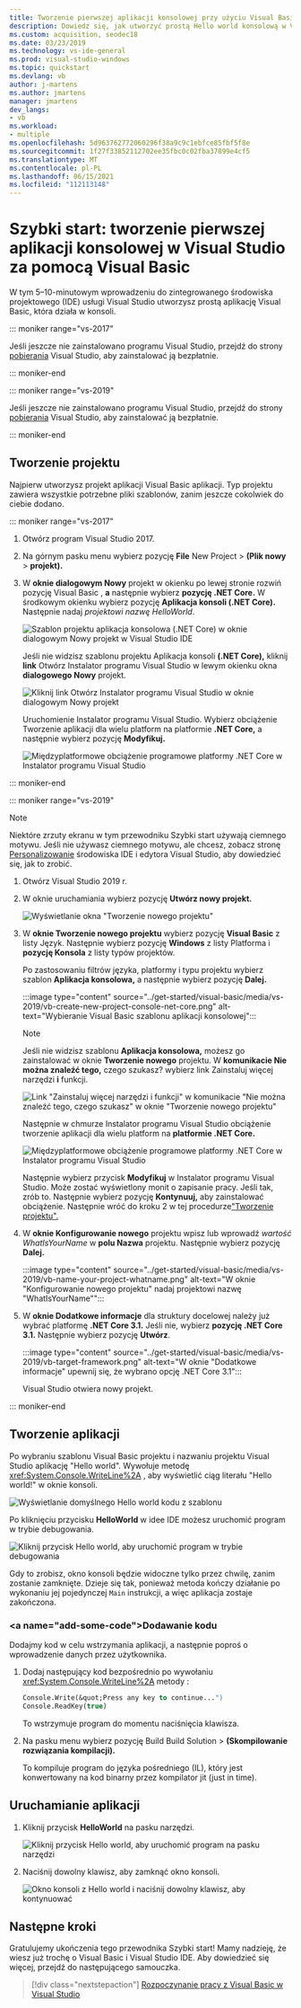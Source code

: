 ```yaml
---
title: Tworzenie pierwszej aplikacji konsolowej przy użyciu Visual Basic
description: Dowiedz się, jak utworzyć prostą Hello world konsolową w Visual Studio, Visual Basic, krok po kroku.
ms.custom: acquisition, seodec18
ms.date: 03/23/2019
ms.technology: vs-ide-general
ms.prod: visual-studio-windows
ms.topic: quickstart
ms.devlang: vb
author: j-martens
ms.author: jmartens
manager: jmartens
dev_langs:
- vb
ms.workload:
- multiple
ms.openlocfilehash: 5d963762772060296f38a9c9c1ebfce85fbf5f8e
ms.sourcegitcommit: 1f27f33852112702ee35fbc0c02fba37899e4cf5
ms.translationtype: MT
ms.contentlocale: pl-PL
ms.lasthandoff: 06/15/2021
ms.locfileid: "112113148"
---
```

# <a name="quickstart-create-your-first-console-app-in-visual-studio-with-visual-basic"></a>Szybki start: tworzenie pierwszej aplikacji konsolowej w Visual Studio za pomocą Visual Basic

W tym 5–10-minutowym wprowadzeniu do zintegrowanego środowiska projektowego (IDE) usługi Visual Studio utworzysz prostą aplikację Visual Basic, która działa w konsoli.

::: moniker range="vs-2017"

Jeśli jeszcze nie zainstalowano programu Visual Studio, przejdź do strony [pobierania](https://visualstudio.microsoft.com/vs/older-downloads/?utm_medium=microsoft&utm_source=docs.microsoft.com&utm_campaign=vs+2017+download) Visual Studio, aby zainstalować ją bezpłatnie.

::: moniker-end

::: moniker range="vs-2019"

Jeśli jeszcze nie zainstalowano programu Visual Studio, przejdź do strony [pobierania](https://visualstudio.microsoft.com/downloads) Visual Studio, aby zainstalować ją bezpłatnie.

::: moniker-end

## <a name="create-a-project"></a>Tworzenie projektu

Najpierw utworzysz projekt aplikacji Visual Basic aplikacji. Typ projektu zawiera wszystkie potrzebne pliki szablonów, zanim jeszcze cokolwiek do ciebie dodano.

::: moniker range="vs-2017"

1. Otwórz program Visual Studio 2017.

2. Na górnym pasku menu wybierz pozycję **File** New Project > **(Plik nowy** > **projekt).**

3. W **oknie dialogowym Nowy** projekt w okienku po lewej stronie rozwiń pozycję Visual Basic , **a** następnie wybierz **pozycję .NET Core.** W środkowym okienku wybierz pozycję **Aplikacja konsoli (.NET Core).** Następnie nadaj *projektowi nazwę HelloWorld*.

   ![Szablon projektu aplikacja konsolowa (.NET Core) w oknie dialogowym Nowy projekt w Visual Studio IDE](../ide/media/new-project-vb-dotnetcore-helloworld-console-app.png)

     Jeśli nie widzisz szablonu projektu Aplikacja konsoli **(.NET Core),** kliknij **link** Otwórz Instalator programu Visual Studio w lewym okienku okna **dialogowego Nowy** projekt.

   ![Kliknij link Otwórz Instalator programu Visual Studio w oknie dialogowym Nowy projekt](../ide/media/vb-open-visual-studio-installer-hello-world.png)

     Uruchomienie Instalator programu Visual Studio. Wybierz obciążenie Tworzenie aplikacji dla wielu platform na platformie **.NET Core,** a następnie wybierz pozycję **Modyfikuj.**

     ![Międzyplatformowe obciążenie programowe platformy .NET Core w Instalator programu Visual Studio](../ide/media/dot-net-core-xplat-dev-workload.png)

::: moniker-end

::: moniker range="vs-2019"

> [!NOTE]
> Niektóre zrzuty ekranu w tym przewodniku Szybki start używają ciemnego motywu. Jeśli nie używasz ciemnego motywu, ale chcesz, zobacz stronę [Personalizowanie](quickstart-personalize-the-ide.md) środowiska IDE i edytora Visual Studio, aby dowiedzieć się, jak to zrobić.

1. Otwórz Visual Studio 2019 r.

1. W oknie uruchamiania wybierz pozycję **Utwórz nowy projekt.**

   ![Wyświetlanie okna "Tworzenie nowego projektu"](../get-started/media/vs-2019/create-new-project-dark-theme.png)

1. W **oknie Tworzenie nowego projektu** wybierz pozycję **Visual Basic** z listy Język. Następnie wybierz pozycję **Windows** z listy Platforma i **pozycję Konsola** z listy typów projektów.

   Po zastosowaniu filtrów języka, platformy i typu projektu wybierz szablon **Aplikacja konsolowa,** a następnie wybierz pozycję **Dalej.**

   :::image type="content" source="../get-started/visual-basic/media/vs-2019/vb-create-new-project-console-net-core.png" alt-text="Wybieranie Visual Basic szablonu aplikacji konsolowej":::

   > [!NOTE]
   > Jeśli nie widzisz szablonu **Aplikacja konsolowa,** możesz go zainstalować w oknie **Tworzenie nowego** projektu. W **komunikacie Nie można znaleźć tego,** czego szukasz? wybierz link Zainstaluj więcej narzędzi **i** funkcji.
   >
   > ![Link "Zainstaluj więcej narzędzi i funkcji" w komunikacie "Nie można znaleźć tego, czego szukasz" w oknie "Tworzenie nowego projektu"](../get-started/media/vs-2019/not-finding-what-looking-for.png) 
   > 
   > Następnie w chmurze Instalator programu Visual Studio obciążenie tworzenie aplikacji dla wielu platform na **platformie .NET Core.**
   >
   > ![Międzyplatformowe obciążenie programowe platformy .NET Core w Instalator programu Visual Studio](../get-started/media/dot-net-core-xplat-dev-workload.png)
   >
   > Następnie wybierz przycisk **Modyfikuj** w Instalator programu Visual Studio. Może zostać wyświetlony monit o zapisanie pracy. Jeśli tak, zrób to. Następnie wybierz pozycję **Kontynuuj,** aby zainstalować obciążenie. Następnie wróć do kroku 2 w tej procedurze["Tworzenie projektu".](#create-a-project)

1. W **oknie Konfigurowanie nowego** projektu wpisz lub wprowadź *wartość WhatIsYourName* w **polu Nazwa** projektu. Następnie wybierz pozycję **Dalej.**

   :::image type="content" source="../get-started/visual-basic/media/vs-2019/vb-name-your-project-whatname.png" alt-text="W oknie &quot;Konfigurowanie nowego projektu&quot; nadaj projektowi nazwę &quot;WhatIsYourName&quot;":::

1. W **oknie Dodatkowe informacje** dla struktury docelowej należy już wybrać platformę **.NET Core 3.1.** Jeśli nie, wybierz **pozycję .NET Core 3.1.** Następnie wybierz pozycję **Utwórz**.

   :::image type="content" source="../get-started/visual-basic/media/vs-2019/vb-target-framework.png" alt-text="W oknie &quot;Dodatkowe informacje&quot; upewnij się, że wybrano opcję .NET Core 3.1":::

   Visual Studio otwiera nowy projekt.

::: moniker-end

## <a name="create-the-application"></a>Tworzenie aplikacji

Po wybraniu szablonu Visual Basic projektu i nazwaniu projektu Visual Studio aplikację "Hello world". Wywołuje metodę <xref:System.Console.WriteLine%2A> , aby wyświetlić ciąg literału "Hello world!" w oknie konsoli.

![Wyświetlanie domyślnego Hello world kodu z szablonu](../ide/media/vb-console-helloworld-template.png)

Po kliknięciu przycisku **HelloWorld** w idee IDE możesz uruchomić program w trybie debugowania.

  ![Kliknij przycisk Hello world, aby uruchomić program w trybie debugowania](../ide/media/vb-console-hello-world-button.png)

Gdy to zrobisz, okno konsoli będzie widoczne tylko przez chwilę, zanim zostanie zamknięte. Dzieje się tak, ponieważ metoda kończy działanie po wykonaniu jej pojedynczej `Main` instrukcji, a więc aplikacja zostaje zakończona.

### <a name="add-some-code&quot;></a>Dodawanie kodu

Dodajmy kod w celu wstrzymania aplikacji, a następnie poproś o wprowadzenie danych przez użytkownika.

1. Dodaj następujący kod bezpośrednio po wywołaniu <xref:System.Console.WriteLine%2A> metody :

   ```vb
   Console.Write(&quot;Press any key to continue...")
   Console.ReadKey(true)
   ```

    To wstrzymuje program do momentu naciśnięcia klawisza.

2. Na pasku menu wybierz pozycję Build Build Solution   >  **(Skompilowanie rozwiązania kompilacji).**

   To kompiluje program do języka pośredniego (IL), który jest konwertowany na kod binarny przez kompilator jit (just in time).

## <a name="run-the-application"></a>Uruchamianie aplikacji

1. Kliknij przycisk **HelloWorld** na pasku narzędzi.

   ![Kliknij przycisk Hello world, aby uruchomić program na pasku narzędzi](../ide/media/vb-console-hello-world-button.png)

2. Naciśnij dowolny klawisz, aby zamknąć okno konsoli.

   ![Okno konsoli z Hello world i naciśnij dowolny klawisz, aby kontynuować](../ide/media/vb-console-hello-world-press-any-key.png)

## <a name="next-steps"></a>Następne kroki

Gratulujemy ukończenia tego przewodnika Szybki start! Mamy nadzieję, że wiesz już trochę o Visual Basic i Visual Studio IDE. Aby dowiedzieć się więcej, przejdź do następującego samouczka.

> [!div class="nextstepaction"]
> [Rozpoczynanie pracy z Visual Basic w Visual Studio](../get-started/visual-basic/tutorial-console.md)

